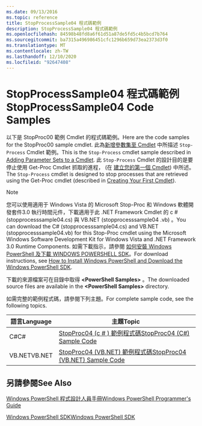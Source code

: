 ```yaml
---
ms.date: 09/13/2016
ms.topic: reference
title: StopProcessSample04 程式碼範例
description: StopProcessSample04 程式碼範例
ms.openlocfilehash: 84598b48fd8a6f61d51a87de5fd5c4b5bcd7b764
ms.sourcegitcommit: ba7315a496986451cfc1296b659d73ea2373d3f0
ms.translationtype: MT
ms.contentlocale: zh-TW
ms.lasthandoff: 12/10/2020
ms.locfileid: "92647408"
---
```

# <a name="stopprocesssample04-code-samples"></a><span data-ttu-id="81374-103">StopProcessSample04 程式碼範例</span><span class="sxs-lookup"><span data-stu-id="81374-103">StopProcessSample04 Code Samples</span></span>

<span data-ttu-id="81374-104">以下是 StopProc00 範例 Cmdlet 的程式碼範例。</span><span class="sxs-lookup"><span data-stu-id="81374-104">Here are the code samples for the StopProc00 sample cmdlet.</span></span> <span data-ttu-id="81374-105">此為[新增參數集至 Cmdlet](../cmdlet/adding-parameter-sets-to-a-cmdlet.md) 中所描述 `Stop-Process` Cmdlet 範例。</span><span class="sxs-lookup"><span data-stu-id="81374-105">This is the `Stop-Process` cmdlet sample described in [Adding Parameter Sets to a Cmdlet](../cmdlet/adding-parameter-sets-to-a-cmdlet.md).</span></span> <span data-ttu-id="81374-106">此 `Stop-Process` Cmdlet 的設計目的是要停止使用 Get-Proc Cmdlet 抓取的進程， (在 [建立您的第一個 Cmdlet](../cmdlet/creating-a-cmdlet-without-parameters.md)) 中所述。</span><span class="sxs-lookup"><span data-stu-id="81374-106">The `Stop-Process` cmdlet is designed to stop processes that are retrieved using the Get-Proc cmdlet (described in [Creating Your First Cmdlet](../cmdlet/creating-a-cmdlet-without-parameters.md)).</span></span>

> [!NOTE]
> <span data-ttu-id="81374-107">您可以使用適用于 Windows Vista 的 Microsoft Stop-Proc 和 Windows 軟體開發套件3.0 執行時間元件，下載適用于此 .NET Framework Cmdlet 的 c # (stopprocesssample04.cs) 與 VB.NET (stopprocesssample04 .vb) 。</span><span class="sxs-lookup"><span data-stu-id="81374-107">You can download the C# (stopprocesssample04.cs) and VB.NET (stopprocesssample04.vb) for this Stop-Proc cmdlet using the Microsoft Windows Software Development Kit for Windows Vista and .NET Framework 3.0 Runtime Components.</span></span> <span data-ttu-id="81374-108">如需下載指示，請參閱 [如何安裝 Windows PowerShell 及下載 WINDOWS POWERSHELL SDK](/powershell/scripting/developer/installing-the-windows-powershell-sdk)。</span><span class="sxs-lookup"><span data-stu-id="81374-108">For download instructions, see [How to Install Windows PowerShell and Download the Windows PowerShell SDK](/powershell/scripting/developer/installing-the-windows-powershell-sdk).</span></span>
>
> <span data-ttu-id="81374-109">下載的來源檔案可在目錄中取得 **\<PowerShell Samples>** 。</span><span class="sxs-lookup"><span data-stu-id="81374-109">The downloaded source files are available in the **\<PowerShell Samples>** directory.</span></span>

<span data-ttu-id="81374-110">如需完整的範例程式碼，請參閱下列主題。</span><span class="sxs-lookup"><span data-stu-id="81374-110">For complete sample code, see the following topics.</span></span>

|<span data-ttu-id="81374-111">語言</span><span class="sxs-lookup"><span data-stu-id="81374-111">Language</span></span>|<span data-ttu-id="81374-112">主題</span><span class="sxs-lookup"><span data-stu-id="81374-112">Topic</span></span>|
|--------------|-----------|
|<span data-ttu-id="81374-113">C#</span><span class="sxs-lookup"><span data-stu-id="81374-113">C#</span></span>|[<span data-ttu-id="81374-114">StopProc04 (c # ) 範例程式碼</span><span class="sxs-lookup"><span data-stu-id="81374-114">StopProc04 (C#) Sample Code</span></span>](./stopprocesssample04-csharp-sample-code.md)|
|<span data-ttu-id="81374-115">VB.NET</span><span class="sxs-lookup"><span data-stu-id="81374-115">VB.NET</span></span>|[<span data-ttu-id="81374-116">StopProc04 (VB.NET) 範例程式碼</span><span class="sxs-lookup"><span data-stu-id="81374-116">StopProc04 (VB.NET) Sample Code</span></span>](./stopprocesssample04-vb-net-sample-code.md)|

## <a name="see-also"></a><span data-ttu-id="81374-117">另請參閱</span><span class="sxs-lookup"><span data-stu-id="81374-117">See Also</span></span>

[<span data-ttu-id="81374-118">Windows PowerShell 程式設計人員手冊</span><span class="sxs-lookup"><span data-stu-id="81374-118">Windows PowerShell Programmer's Guide</span></span>](./windows-powershell-programmer-s-guide.md)

[<span data-ttu-id="81374-119">Windows PowerShell SDK</span><span class="sxs-lookup"><span data-stu-id="81374-119">Windows PowerShell SDK</span></span>](../windows-powershell-reference.md)
